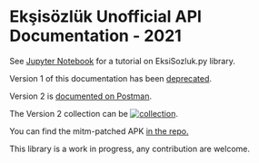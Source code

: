# Ekşisözlük Unofficial API Documentation - 2021


See [Jupyter Notebook](https://github.com/e4c6/eksi_unofficial_api/blob/master/Docs/eksi_api.ipynb) for a tutorial on EksiSozluk.py library.

Version 1 of this documentation has been [deprecated](Docs/V1.md).

Version 2 is [documented on Postman](https://documenter.getpostman.com/view/6963920/TzzEoZpq).

The Version 2 collection can be   [![collection](https://run.pstmn.io/button.svg)](https://app.getpostman.com/run-collection/6963920-32242d64-126b-4382-8fb1-0501844f107a?action=collection%2Ffork&collection-url=entityId%3D6963920-32242d64-126b-4382-8fb1-0501844f107a%26entityType%3Dcollection%26workspaceId%3De549a4c7-acfa-45b4-8689-4599ee859e9a).

You can find the mitm-patched APK [in the repo.](APK/eksi-mitm-patched.apk)

This library is a work in progress, any contribution are welcome.

